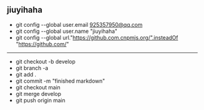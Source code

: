 **jiuyihaha**
---
- git config --global user.email 925357950@qq.com
- git config --global user.name "jiuyihaha"
- git config --global url."https://github.com.cnpmjs.org/".insteadOf "https://github.com/"

---
-  git checkout -b develop
-  git branch -a
-  git add .
-  git commit -m "finished markdown"
-  git checkout main
-  git merge develop
-  git push origin main

